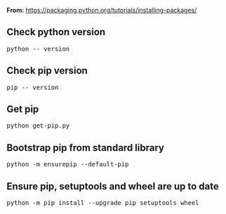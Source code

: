 <b>From:</b> https://packaging.python.org/tutorials/installing-packages/

<h2>Check python version</h2>

<pre>
python -- version
</pre>

<h2>Check pip version</h2>

<pre>
pip -- version
</pre>

<h2>Get pip</h2>

<pre>
python get-pip.py
</pre>

<h2>Bootstrap pip from standard library</h2>

<pre>
python -m ensurepip --default-pip
</pre>


<h2>Ensure pip, setuptools and wheel are up to date</h2>

<pre>
python -m pip install --upgrade pip setuptools wheel
</pre>
